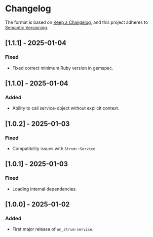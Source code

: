 # Changelog

The format is based on [Keep a Changelog](https://keepachangelog.com/en/1.0.0/), and this project adheres to [Semantic Versioning](https://semver.org/spec/v2.0.0.html).

## [1.1.1] - 2025-01-04

### Fixed

- Fixed correct minimum Ruby version in gemspec.

## [1.1.0] - 2025-01-04

### Added

- Ability to call service-object without explicit context.

## [1.0.2] - 2025-01-03

### Fixed

- Compatibility issues with `Strum::Service`.

## [1.0.1] - 2025-01-03

### Fixed

- Loading internal dependencies.

## [1.0.0] - 2025-01-02

### Added

- First major release of `on_strum-service`.
